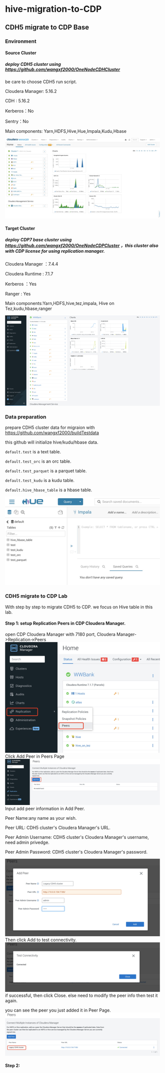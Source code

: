# hive-migration-to-CDP

## CDH5 migrate to CDP Base

### Environment
#### Source Cluster
##### deploy CDH5 cluster using https://github.com/wangxf2000/OneNodeCDHCluster
be care to choose CDH5 run script. 

Cloudera Manager: 5.16.2 

CDH : 5.16.2 

Kerberos：No 

Sentry：No 

Main components: Yarn,HDFS,Hive,Hue,Impala,Kudu,Hbase 

![width=800](/images/CDH5_components.jpg)

#### Target Cluster
##### deploy CDP7 base cluster using https://github.com/wangxf2000/OneNodeCDPCluster ，this cluster also with CDP license for using replication manager.
Cloudera Manager ：7.4.4 

Cloudera Runtime : 7.1.7 

Kerberos ：Yes 

Ranger : Yes

Main components:Yarn,HDFS,hive,tez,impala, Hive on Tez,kudu,hbase,ranger

![width=800](/images/CDP_components.jpg)


### Data preparation
prepare CDH5 cluster data for migraion with https://github.com/wangxf2000/buildTestdata

this github will initialize hive/kudu/hbase data.

`default.test` is a text table.

`default.test_orc` is an orc table.

`default.test_parquet` is a parquet table.

`default.test_kudu` is a kudu table.

`default.hive_hbase_table` is a hbase table.

![width=800](/images/cdh5_tables.jpg)

### CDH5 migrate to CDP Lab
With step by step to migrate CDH5 to CDP. we focus on Hive table in this lab.

#### Step 1: setup Replication Peers in CDP Cloudera Manager.
open CDP Cloudera Manager with 7180 port, Cloudera Manager->Replication->Peers
![width=800](/images/find_peers.jpg)
Click Add Peer in Peers Page
![width=800](/images/add_peer.jpg)
Input add peer information in Add Peer.

Peer Name:any name as your wish.

Peer URL: CDH5 cluster's Cloudera Manager's URL.

Peer Admin Username: CDH5 cluster's Cloudera Manager's username, need admin privedge.

Peer Admin Password: CDH5 cluster's Cloudera Manager's password.

![width=800](/images/add_peer_info.jpg)
Then click Add to test connectivity.
![width=800](/images/peer_test_connection.jpg)
if successful, then click Close. else need to modify the peer info then test it again. 

you can see the peer you just added it in Peer Page.
![width=800](/images/display_peer_info.jpg)

#### Step 2:


